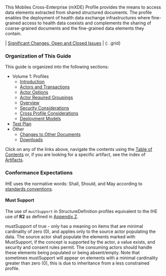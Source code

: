 
This Mobiles Cross-Enterprise (mXDE) Profile provides the means to access data elements extracted from shared
structured documents. The profile enables the deployment of health data
exchange infrastructures where fine-grained access to health data
coexists and complements the sharing of coarse-grained documents and the
fine-grained data elements they contain.

<div markdown="1" class="stu-note">

| [Significant Changes, Open and Closed Issues](issues.html) |
{: .grid}

</div>

### Organization of This Guide

This guide is organized into the following sections:

- Volume 1: Profiles
  - [Introduction](volume-1.html)
  - [Actors and Transactions](volume-1.html#1451-mxde-actors-transactions-and-content-modules)
  - [Actor Options](volume-1.html#1452-mxde-actor-options)
  - [Actor Required Groupings](volume-1.html#1453-mxde-required-actor-groupings)
  - [Overview](volume-1.html#1454-mxde-overview)
  - [Security Considerations](volume-1.html#1455-mxde-security-considerations)
  - [Cross Profile Considerations](volume-1.html#1456-mxde-cross-profile-considerations)
  - [Deployment Models](volume-1.html#1457-deployment-models)
- [Test Plan](testplan.html)
- Other
  - [Changes to Other Documents](other.html)
  - [Downloads](downloads.html)

Click on any of the links above, navigate the contents using the [Table of Contents](toc.html) or,
if you are looking for a specific artifact, see the index of [Artifacts](artifacts.html).

### Conformance Expectations

IHE uses the normative words: Shall, Should, and May according to [standards conventions](https://profiles.ihe.net/GeneralIntro/ch-E.html).

#### Must Support

The use of ```mustSupport``` in StructureDefinition profiles equivalent to the IHE use of **R2** as defined in [Appendix Z](https://profiles.ihe.net/ITI/TF/Volume2/ch-Z.html#z.10-profiling-conventions-for-constraints-on-fhir).

mustSupport of true - only has a meaning on items that are minimal cardinality of zero (0), and applies only to the source actor populating the data. The source actor shall populate the elements marked with MustSupport, if the concept is supported by the actor, a value exists, and security and consent rules permit.
The consuming actors should handle these elements being populated or being absent/empty.
Note that sometimes mustSupport will appear on elements with a minimal cardinality greater than zero (0), this is due to inheritance from a less constrained profile.
